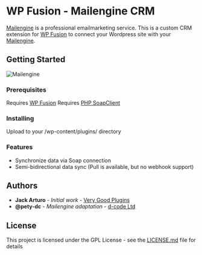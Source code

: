 # WP Fusion - Mailengine CRM

[Mailengine](https://www.mailengine.hu) is a professional emailmarketing service.
This is a custom CRM extension for [WP Fusion](https://wpfusionplugin.com/) to connect your Wordpress site with your [Mailengine](https://www.mailengine.hu).

## Getting Started

![Mailengine](https://www.mailengine.hu/images/me_logo_b.svg "Mailengine emailmarketing service")

### Prerequisites

Requires [WP Fusion](https://wpfusionplugin.com/)
Requires [PHP SoapClient](https://www.php.net/manual/en/class.soapclient.php)

### Installing

Upload to your /wp-content/plugins/ directory

### Features

* Synchronize data via Soap connection
* Semi-bidirectional data sync (Pull is available, but no webhook support)

## Authors

* **Jack Arturo** - *Initial work* - [Very Good Plugins](https://github.com/verygoodplugins)
* **@pety-dc** - *Mailengine adaptation* - [d-code Ltd](https://github.com/d-code-ltd)

## License

This project is licensed under the GPL License - see the [LICENSE.md](LICENSE.md) file for details